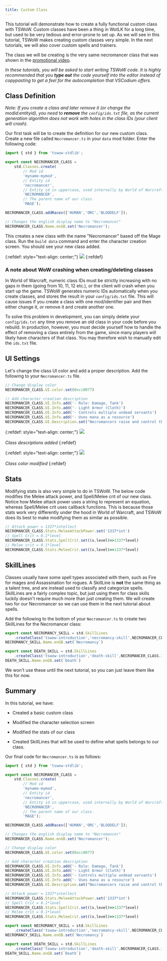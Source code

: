 ```yaml
---
title: Custom Class
---
```


This tutorial will demonstrate how to create a fully functional custom class with TSWoW. Custom classes have been a thing in WotLK for a long time, but used to be very tedious and error-prone to set up. As we will see in this tutorial, TSWoW makes creating custom classes very simple. In the next tutorials, we will also cover custom spells and trainers. 

The class we will be creating is the very same necromancer class that was shown in the [promotional video]().

_In these tutorials, you will be asked to start writing TSWoW code. It is highly recommended that you **type out** the code yourself into the editor instead of copypasting to get a feel for the autocompletion that VSCodium offers._

## Class Definition

_Note: If you create a class and later remove it (or change the modid:entityid), you need to **remove** the `config/ids.txt` file, as the current generation algorithm does not work with holes in the class IDs (your client will crash)._

Our first task will be to create the definition for our new custom class. Create a new file called `Necromancer.ts` in your `data` mod folder. Enter the following code: 

```ts
import { std } from 'tswow-stdlib';

export const NECROMANCER_CLASS = 
    std.Classes.create(
        // Mod id
        'myname-mymod',
        // Entity id
        'necromancer',
        // Entity id in uppercase, used internally by World of Warcraft
        'NECROMANCER',
        // The parent name of our class.
        'MAGE');

NECROMANCER_CLASS.addRaces(['HUMAN','ORC','BLOODELF']);

// Changes the english display name to "Necromancer"
NECROMANCER_CLASS.Name.enGB.set('Necromancer');
```

This creates a new class with the name "Necromancer" based off the Mage class. Run the `build data` command and enter the character creation screen. You should see your new class added.

{:refdef: style="text-align: center;"}
![](../necromancer-charcreate.png)
{:refdef}

### A note about WoW crashing when creating/deleting classes

In World of Warcraft, numeric class IDs must be strictly increasing with no gaps in them (going from 10, 11, 12 etc.), or the client will crash when you start up the game. TSWoW generates numeric IDs automatically when you create classes, and stores the result in your `config/ids.txt` file. This will cause issues if you create a class with one mod/identifier pair and then either change it, or remove it and create another one.

To solve this problem in development, you can simply delete your `config/ids.txt` any time you remove an old class in your code before you rebuild. In production, however, you must decide yourself how to handle the effect of removing a class entirely from the game, since many players will likely have characters of that class. You may therefore wish to manually edit the `ids.txt` file.

## UI Settings

Let's change the class UI color and add a proper description. Add the following to your `Necromancer.ts` file.

```ts
// Change display color
NECROMANCER_CLASS.UI.color.set(0xcc0077)

// Add character creation description
NECROMANCER_CLASS.UI.Info.add('- Role: Damage, Tank')
NECROMANCER_CLASS.UI.Info.add('- Light Armor (Cloth)')
NECROMANCER_CLASS.UI.Info.add('- Controls multiple undead servants')
NECROMANCER_CLASS.UI.Info.add('- Uses mana as a resource')
NECROMANCER_CLASS.UI.Description.set("Necromancers raise and control the undead.")
```

{:refdef: style="text-align: center;"}
![](../necromancer-description.png)
<br/><br/>
_Class descriptions added_
{:refdef}

{:refdef: style="text-align: center;"}
![](../necromancer-classcolor.png)
<br/><br/>
_Class color modified_
{:refdef}

## Stats

Modifying stats is also very simple to do in TSWoW. The below code modifies the Melee attack power, and Spell/Melee crit of our new class. Notice how Melee attack power uses a string to represent an equation, whereas Spell/Melee crit uses callback functions. This is because those stats work very differently under the hood in World of Warcraft, and TSWoW does its best to make modifying them as similar as possible.

```ts
// Attack power = 1337*intellect
NECROMANCER_CLASS.Stats.MeleeAttackPower.set('1337*int')
// Spell Crit = 0.1*level
NECROMANCER_CLASS.Stats.SpellCrit.set((x,level)=>1337*level)
// Melee crit = 0.1*level
NECROMANCER_CLASS.Stats.MeleeCrit.set((x,level)=>1337*level)
```

## SkillLines
Classes usually have some spell types associated with them, such as Fire for mages and Assassination for rogues. A SkillLine is **not** the same thing as a talent tree, and are instead used to classify and categorize spells. SkillLines are a fairly complex topic, but just using them for class skills luckily doesn't require much more than just creating them. We will create two for our Necromancer so we can use them in the next tutorial about spells.

Add the following to the bottom of your `Necromancer.ts` to create two SkillLines for the Necromancer class:

```ts
export const NECROMANCY_SKILL = std.SkillLines
    .createClass('tswow-introduction','necromancy-skill',NECROMANCER_CLASS.ID)
NECROMANCY_SKILL.Name.enGB.set(`Necromancy`)

export const DEATH_SKILL = std.SkillLines
    .createClass('tswow-introduction','death-skill',NECROMANCER_CLASS.ID)
DEATH_SKILL.Name.enGB.set(`Death`)
```

We won't use these until the next tutorial, so you can just leave them like this for now.

## Summary

In this tutorial, we have:

- Created a basic custom class

- Modified the character selection screen

- Modified the stats of our class

- Created SkillLines that will be used to define what spells belongs to our class.

Our final code for `Necromancer.ts` is as follows:
```ts
import { std } from 'tswow-stdlib';

export const NECROMANCER_CLASS = 
    std.Classes.create(
        // Mod id
        'myname-mymod',
        // Entity id
        'necromancer',
        // Entity id in uppercase, used internally by World of Warcraft
        'NECROMANCER',
        // The parent name of our class.
        'MAGE');

NECROMANCER_CLASS.addRaces(['HUMAN','ORC','BLOODELF']);

// Changes the english display name to "Necromancer"
NECROMANCER_CLASS.Name.enGB.set('Necromancer');

// Change display color
NECROMANCER_CLASS.UI.color.set(0xcc0077)

// Add character creation description
NECROMANCER_CLASS.UI.Info.add('- Role: Damage, Tank')
NECROMANCER_CLASS.UI.Info.add('- Light Armor (Cloth)')
NECROMANCER_CLASS.UI.Info.add('- Controls multiple undead servants')
NECROMANCER_CLASS.UI.Info.add('- Uses mana as a resource')
NECROMANCER_CLASS.UI.Description.set("Necromancers raise and control the undead.")

// Attack power = 1337*intellect
NECROMANCER_CLASS.Stats.MeleeAttackPower.set('1337*int')
// Spell Crit = 0.1*level
NECROMANCER_CLASS.Stats.SpellCrit.set((x,level)=>1337*level)
// Melee crit = 0.1*level
NECROMANCER_CLASS.Stats.MeleeCrit.set((x,level)=>1337*level)

export const NECROMANCY_SKILL = std.SkillLines
    .createClass('tswow-introduction','necromancy-skill',NECROMANCER_CLASS.ID)
NECROMANCY_SKILL.Name.enGB.set(`Necromancy`)

export const DEATH_SKILL = std.SkillLines
    .createClass('tswow-introduction','death-skill',NECROMANCER_CLASS.ID)
DEATH_SKILL.Name.enGB.set(`Death`)
```
